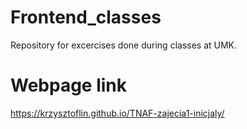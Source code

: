# Frontend_classes
Repository for excercises done during classes at UMK.


# Webpage link
https://krzysztoflin.github.io/TNAF-zajecia1-inicjaly/
